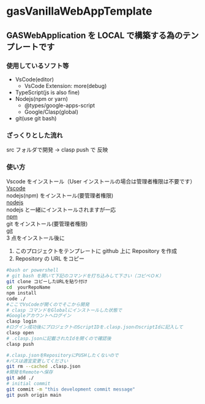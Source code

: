 # gasVanillaWebAppTemplate

## GASWebApplication を LOCAL で構築する為のテンプレートです

### 使用しているソフト等

- VsCode(editor)
  - VsCode Extension: more(debug)
- TypeScript(js is also fine)
- Nodejs(npm or yarn)
  - @types/google-apps-script
  - Google/Clasp(global)
- git(use git bash)

### ざっくりとした流れ

src フォルダで開発 → clasp push で 反映

### 使い方

Vscode をインストール（User インストールの場合は管理者権限は不要です）  
[Vscode](https://code.visualstudio.com/)  
nodejs(npm) をインストール(要管理者権限)  
[nodejs](https://nodejs.org/ja/)  
nodejs と一緒にインストールされますが一応  
[npm](https://www.npmjs.com/)  
git をインストール(要管理者権限)  
[git](https://git-scm.com/)  
3 点をインストール後に

1. このプロジェクトをテンプレートに github 上に Repository を作成
1. Repository の URL をコピー

```bash
#bash or powershell
# git bash を開いて下記のコマンドを打ち込みして下さい（コピペＯＫ）
git clone コピーしたURLを貼り付け
cd  yourRepoName
npm install
code ./
#ここでVsCodeが開くのでそこから開発
# clasp コマンドをGlobalにインストールした状態で
#Googleアカウントへログイン
clasp login
#ログイン成功後にプロジェクトのScriptIDを.clasp.jsonのscriptIdに記入して
clasp open
# .clasp.jsonに記載されたIdを開くので確認後
clasp push

#.clasp.jsonをRepositoryにPUSHしたくないので
#パスは適宜変更してください
git rm --cached .clasp.json
#開発をRemoteへ保存
git add ./
# initial commit
git commit -m "this development commit message"
git push origin main
```
